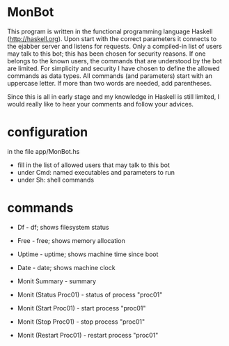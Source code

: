 # MonBot

This program is written in the functional programming language Haskell (http://haskell.org).
Upon start with the correct parameters it connects to the ejabber server and listens for requests. 
Only a compiled-in list of users may talk to this bot; this has been chosen for security reasons.
If one belongs to the known users, the commands that are understood by the bot are limited.
For simplicity and security I have chosen to define the allowed commands as data types.
All commands (and parameters) start with an uppercase letter. If more than two words are needed, add parentheses.

Since this is all in early stage and my knowledge in Haskell is still limited, I would really like to hear your comments and follow your advices.


# configuration

in the file app/MonBot.hs 
* fill in the list of allowed users that may talk to this bot
* under Cmd: named executables and parameters to run
* under Sh: shell commands

# commands

* Df	- df; shows filesystem status
* Free	- free; shows memory allocation
* Uptime	- uptime; shows machine time since boot
* Date 	- date; shows machine clock

* Monit Summary 		- summary
* Monit (Status Proc01)	- status of process "proc01"
* Monit (Start Proc01)	- start process "proc01"
* Monit (Stop Proc01)	- stop process "proc01"
* Monit (Restart Proc01)	- restart process "proc01"
